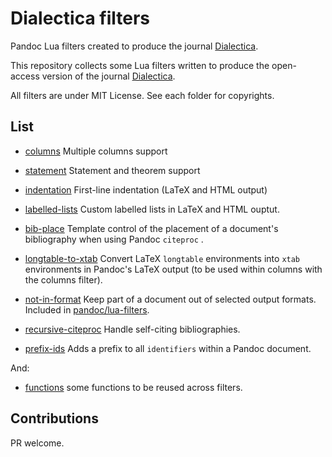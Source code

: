 # Dialectica filters

Pandoc Lua filters created to produce the journal 
[Dialectica].

[Dialectica]: https://dialectica.philosophie.ch

This repository collects some Lua filters written to produce the
open-access version of the journal
[Dialectica](https://dialectica.philosophie.ch).

All filters are under MIT License. See each folder for copyrights.

## List

* [columns](columns) Multiple columns
  support

* [statement](statement) Statement and theorem support

* [indentation](intentation) First-line indentation (LaTeX and HTML output)

* [labelled-lists](labelled-lists) Custom labelled lists in LaTeX and HTML ouptut.

* [bib-place](bib-place) Template control of the placement of a
document's bibliography when using Pandoc `citeproc` . 

* [longtable-to-xtab](longtable-to-xtab) Convert LaTeX
`longtable` environments into `xtab` environments in Pandoc's LaTeX
output (to be used within columns with the columns filter).

* [not-in-format](not-in-format) Keep part of a document out of selected
output formats. Included in [pandoc/lua-filters](https://github.com/pandoc/lua-filters).

* [recursive-citeproc](recursive-citeproc) Handle self-citing bibliographies.

* [prefix-ids](prefix-ids) Adds a prefix to all `identifiers` within a 
   Pandoc document.

And:

* [functions](functions) some functions to be reused across filters.

## Contributions

PR welcome. 

